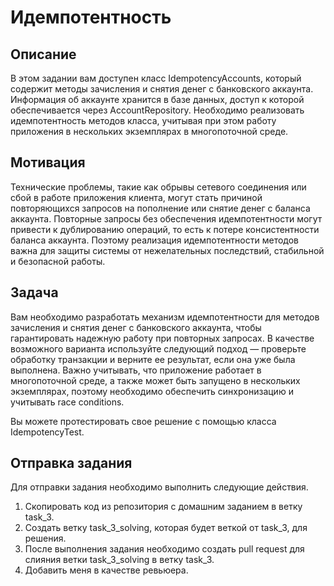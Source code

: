 # Идемпотентность

## Описание

В этом задании вам доступен класс IdempotencyAccounts, который содержит методы зачисления и снятия денег с банковского
аккаунта. Информация об аккаунте хранится в базе данных, доступ к которой обеспечивается через AccountRepository.
Необходимо реализовать идемпотентность методов класса, учитывая при этом работу приложения в нескольких экземплярах в
многопоточной среде.

## Мотивация

Технические проблемы, такие как обрывы сетевого соединения или сбой в работе приложения клиента, могут стать причиной
повторяющихся запросов на пополнение или снятие денег с баланса аккаунта. Повторные запросы без обеспечения
идемпотентности могут привести к дублированию операций, то есть к потере консистентности баланса аккаунта.
Поэтому реализация идемпотентности методов важна для защиты системы от нежелательных последствий, стабильной и
безопасной работы.

## Задача

Вам необходимо разработать механизм идемпотентности для методов зачисления и снятия денег с банковского аккаунта, чтобы
гарантировать надежную работу при повторных запросах. В качестве возможного варианта используйте следующий подход —
проверьте обработку транзакции и верните ее результат, если она уже была выполнена. Важно учитывать, что приложение
работает в многопоточной среде, а также может быть запущено в нескольких экземплярах, поэтому необходимо обеспечить
синхронизацию и учитывать race conditions.

Вы можете протестировать свое решение с помощью класса IdempotencyTest.

## Отправка задания

Для отправки задания необходимо выполнить следующие действия.

1. Скопировать код из репозитория с домашним заданием в ветку task_3.
2. Создать ветку task_3_solving, которая будет веткой от task_3, для решения.
3. После выполнения задания необходимо создать pull request для слияния ветки task_3_solving в ветку task_3.
4. Добавить меня в качестве ревьюера.